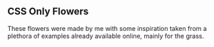 ## CSS Only Flowers

These flowers were made by me with some inspiration taken from a plethora of examples already available online, mainly for the grass.
